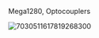 Mega1280, Optocouplers

![7030511617819268300](https://github.com/schuppeste/lauerplc/assets/3218517/e34b65fd-5fbd-4e69-a46d-2cb10d5082c9)

